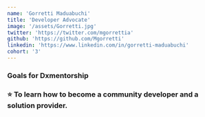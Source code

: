 ```yaml
---
name: 'Gorretti Maduabuchi'
title: 'Developer Advocate'
image: '/assets/Gorretti.jpg'
twitter: 'https://twitter.com/mgorrettia'
github: 'https://github.com/Mgorretti'
linkedin: 'https://www.linkedin.com/in/gorretti-maduabuchi'
cohort: '3'
---
```


<div> 
<h3>Goals for Dxmentorship<h3>
  ⭐ To learn how to become a community developer and a solution provider. <br/>
  

